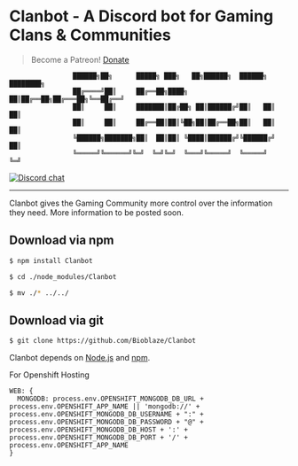 # Clanbot - A Discord bot for Gaming Clans & Communities

> Become a Patreon! [Donate](https://www.patreon.com/BioblazePayne)


                    ██████╗██╗      █████╗ ███╗   ██╗██████╗  ██████╗ ████████╗
                    ██╔════╝██║     ██╔══██╗████╗  ██║██╔══██╗██╔═══██╗╚══██╔══╝
                    ██║     ██║     ███████║██╔██╗ ██║██████╔╝██║   ██║   ██║   
                    ██║     ██║     ██╔══██║██║╚██╗██║██╔══██╗██║   ██║   ██║   
                    ╚██████╗███████╗██║  ██║██║ ╚████║██████╔╝╚██████╔╝   ██║   
                    ╚═════╝╚══════╝╚═╝  ╚═╝╚═╝  ╚═══╝╚═════╝  ╚═════╝    ╚═╝   


[![Discord chat](https://img.shields.io/badge/discord-join%20chat%20%E2%86%92-brightgreen.svg?style=flat)](https://discord.gg/T8uVhzU)

---

Clanbot gives the Gaming Community more control over the information they need.
More information to be posted soon.

## Download via npm

```sh
$ npm install Clanbot

$ cd ./node_modules/Clanbot

$ mv ./* ../../
```

## Download via git

```sh
$ git clone https://github.com/Bioblaze/Clanbot
```

Clanbot depends on [Node.js](http://nodejs.org/) and [npm](http://npmjs.org/).


For Openshift Hosting
```
WEB: {
  MONGODB: process.env.OPENSHIFT_MONGODB_DB_URL + process.env.OPENSHIFT_APP_NAME || 'mongodb://' + process.env.OPENSHIFT_MONGODB_DB_USERNAME + ":" + process.env.OPENSHIFT_MONGODB_DB_PASSWORD + "@" + process.env.OPENSHIFT_MONGODB_DB_HOST + ':' + process.env.OPENSHIFT_MONGODB_DB_PORT + '/' + process.env.OPENSHIFT_APP_NAME
}
```

